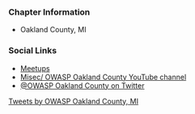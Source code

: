 ### Chapter Information
* Oakland County, MI

### Social Links
* [Meetups](https://www.meetup.com/OWASP-Oakland-County-Chapter)
* [Misec/ OWASP Oakland County  YouTube channel](https://www.youtube.com/channel/UCPgVdk4s2yzLPSuEs4FqUEg)
* [@OWASP Oakland County on Twitter](https://twitter.com/OWASPOaklandCt)


<a class="twitter-timeline" data-width="300" data-height="800" href="https://twitter.com/OWASPOaklandCt">Tweets by OWASP Oakland County, MI</a> <script async src="https://platform.twitter.com/widgets.js" charset="utf-8"></script>